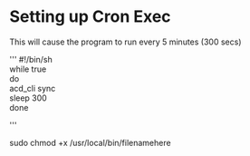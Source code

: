 # Setting up Cron Exec

This will cause the program to run every 5 minutes (300 secs)

'''
#!/bin/sh  
while true  
do  
  acd_cli sync  
  sleep 300  
done

'''

sudo chmod +x /usr/local/bin/filenamehere